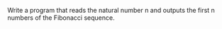 Write a program that reads the natural number n and outputs the first n numbers of the Fibonacci sequence.